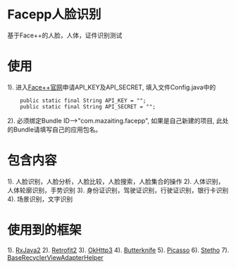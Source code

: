 # Facepp人脸识别
基于Face++的人脸，人体，证件识别测试

# 使用
1). 进入[Face++官网](https://www.faceplusplus.com.cn/)申请API_KEY及API_SECRET, 填入文件Config.java中的
```
    public static final String API_KEY = "";
    public static final String API_SECRET = "";
```
2). 必须绑定Bundle ID-->"com.mazaiting.facepp", 如果是自己新建的项目, 此处的Bundle请填写自己的应用包名。

# 包含内容
1). 人脸识别，人脸分析，人脸比较，人脸搜索，人脸集合的操作
2). 人体识别，人体轮廓识别，手势识别
3). 身份证识别，驾驶证识别，行驶证识别，银行卡识别
4). 场景识别，文字识别

# 使用到的框架
1). [RxJava2](https://github.com/ReactiveX/RxJava)
2). [Retrofit2](https://github.com/square/retrofit)
3). [OkHttp3](https://github.com/square/okhttp)
4). [Butterknife](https://github.com/JakeWharton/butterknife)
5). [Picasso](http://square.github.io/picasso/)
6). [Stetho](http://facebook.github.io/stetho/)
7). [BaseRecyclerViewAdapterHelper](https://github.com/CymChad/BaseRecyclerViewAdapterHelper)